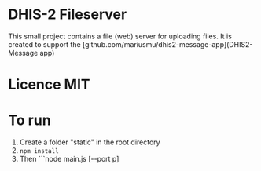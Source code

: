 # DHIS-2 Fileserver
This small project contains a file (web) server for uploading files.
It is created to support the [github.com/mariusmu/dhis2-message-app](DHIS2-Message app)

# Licence MIT

# To run
1. Create a folder "static" in the root directory
2. ```npm install```
3. Then ```node main.js [--port p]
